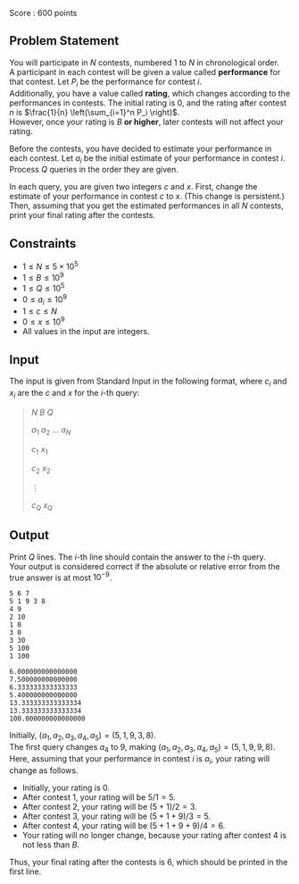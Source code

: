 Score : $600$ points

## Problem Statement

You will participate in $N$ contests, numbered $1$ to $N$ in chronological order.<br>
A participant in each contest will be given a value called **performance** for that contest. Let $P_i$ be the performance for contest $i$.<br>
Additionally, you have a value called **rating**, which changes according to the performances in contests. The initial rating is $0$, and the rating after contest $n$ is $\frac{1}{n} \left(\sum_{i=1}^n P_i \right)$.<br>
However, once your rating is $B$ **or higher**, later contests will not affect your rating.

Before the contests, you have decided to estimate your performance in each contest. Let $a_i$ be the initial estimate of your performance in contest $i$. Process $Q$ queries in the order they are given.

In each query, you are given two integers $c$ and $x$. First, change the estimate of your performance in contest $c$ to $x$. (This change is persistent.) Then, assuming that you get the estimated performances in all $N$ contests, print your final rating after the contests.

## Constraints

- $1 \leq N \leq 5 \times 10^5$
- $1 \leq B \leq 10^9$
- $1 \leq Q \leq 10^5$
- $0 \leq a_i \leq 10^9$
- $1 \leq c \leq N$
- $0 \leq x \leq 10^9$
- All values in the input are integers.

## Input

The input is given from Standard Input in the following format, where $c_i$ and $x_i$ are the $c$ and $x$ for the $i$-th query:

> $N$ $B$ $Q$
> 
> $a_1$ $a_2$ $\dots$ $a_N$
> 
> $c_1$ $x_1$
> 
> $c_2$ $x_2$
> 
> $\vdots$
> 
> $c_Q$ $x_Q$

## Output

Print $Q$ lines. The $i$-th line should contain the answer to the $i$-th query.<br>
Your output is considered correct if the absolute or relative error from the true answer is at most $10^{-9}$.

```input1
5 6 7
5 1 9 3 8
4 9
2 10
1 0
3 0
3 30
5 100
1 100
```

```output1
6.000000000000000
7.500000000000000
6.333333333333333
5.400000000000000
13.333333333333334
13.333333333333334
100.000000000000000
```

Initially, $(a_1, a_2, a_3, a_4, a_5) = (5, 1, 9, 3, 8)$.<br>
The first query changes $a_4$ to $9$, making $(a_1, a_2, a_3, a_4, a_5) = (5, 1, 9, 9, 8)$.<br>
Here, assuming that your performance in contest $i$ is $a_i$, your rating will change as follows.

- Initially, your rating is $0$.
- After contest $1$, your rating will be $5 / 1 = 5$.
- After contest $2$, your rating will be $(5 + 1) / 2 = 3$.
- After contest $3$, your rating will be $(5 + 1 + 9) / 3 = 5$.
- After contest $4$, your rating will be $(5 + 1 + 9 + 9) / 4 = 6$.
- Your rating will no longer change, because your rating after contest $4$ is not less than $B$.

Thus, your final rating after the contests is $6$, which should be printed in the first line.
